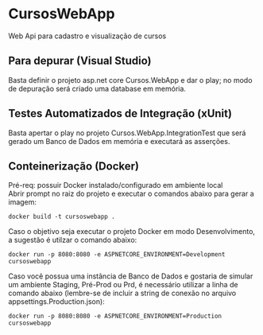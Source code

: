 # CursosWebApp
Web Api para cadastro e visualização de cursos

## Para depurar (Visual Studio)
Basta definir o projeto asp.net core Cursos.WebApp e dar o play; no modo de depuração será criado uma database em memória.

## Testes Automatizados de Integração (xUnit)
Basta apertar o play no projeto Cursos.WebApp.IntegrationTest que será gerado um Banco de Dados em memória e executará as asserções.

## Conteinerização (Docker)
Pré-req: possuir Docker instalado/configurado em ambiente local<br />
Abrir prompt no raiz do projeto e executar o comandos abaixo para gerar a imagem:
```console
docker build -t cursoswebapp .
```
Caso o objetivo seja executar o projeto Docker em modo Desenvolvimento, a sugestão é utilzar o comando abaixo:
```console
docker run -p 8080:8080 -e ASPNETCORE_ENVIRONMENT=Development cursoswebapp
```
Caso você possua uma instância de Banco de Dados e gostaria de simular um ambiente Staging, Pré-Prod ou Prd, é necessário utilizar a linha de comando abaixo (lembre-se de incluir a string de conexão no arquivo appsettings.Production.json):
```console
docker run -p 8080:8080 -e ASPNETCORE_ENVIRONMENT=Production cursoswebapp
```
